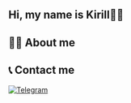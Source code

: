 ## Hi, my name is Kirill👋🏻
## 👨‍💻 About me
## 📞 Contact me
[![Telegram](https://img.shields.io/badge/-telegram-090909?style=for-the-badge&logo=telegram)](https://t.me/KNPNVV)
<!--
**KNPNW/KNPNW** is a ✨ _special_ ✨ repository because its `README.md` (this file) appears on your GitHub profile.

Here are some ideas to get you started:
👋🏻
- 🔭 I’m currently working on ...
- 🌱 I’m currently learning ...
- 👯 I’m looking to collaborate on ...
- 🤔 I’m looking for help with ...
- 💬 Ask me about ...👋
- 📫 How to reach me: ...
- 😄 Pronouns: ...
- ⚡ Fun fact: ...
-->
